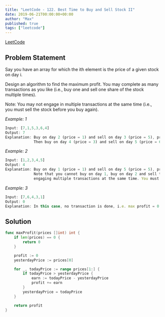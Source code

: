 ```yaml
---
title: "LeetCode - 122. Best Time to Buy and Sell Stock II"
date: 2019-06-21T00:00:00+00:00
author: "Max"
published: true
tags: ["leetcode"]
---
```


[LeetCode](https://leetcode.com/problems/best-time-to-buy-and-sell-stock-ii/)

## Problem Statement

Say you have an array for which the ith element is the price of a given stock on day i.

Design an algorithm to find the maximum profit. You may complete as many transactions as you like (i.e., buy one and sell one share of the stock multiple times).

Note: You may not engage in multiple transactions at the same time (i.e., you must sell the stock before you buy again).

*Example: 1*

```js
Input: [7,1,5,3,6,4]
Output: 7
Explanation: Buy on day 2 (price = 1) and sell on day 3 (price = 5), profit = 5-1 = 4.
             Then buy on day 4 (price = 3) and sell on day 5 (price = 6), profit = 6-3 = 3.
```

*Example: 2*

```js
Input: [1,2,3,4,5]
Output: 4
Explanation: Buy on day 1 (price = 1) and sell on day 5 (price = 5), profit = 5-1 = 4.
             Note that you cannot buy on day 1, buy on day 2 and sell them later, as you are
             engaging multiple transactions at the same time. You must sell before buying again.
```

*Example: 3*

```js
Input: [7,6,4,3,1]
Output: 0
Explanation: In this case, no transaction is done, i.e. max profit = 0.
```

## Solution

```go
func maxProfit(prices []int) int {
	if len(prices) == 0 {
		return 0
	}

	profit := 0
	yesterdayPrice := prices[0]

	for _, todayPrice := range prices[1:] {
		if todayPrice > yesterdayPrice {
			earn := todayPrice - yesterdayPrice
			profit += earn
		}
		yesterdayPrice = todayPrice
	}

	return profit
}
```
